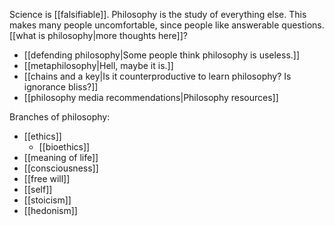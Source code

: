 Science is [[falsifiable]]. Philosophy is the study of everything else. This makes many people uncomfortable, since people like answerable questions. [[what is philosophy|more thoughts here]]?

 - [[defending philosophy|Some people think philosophy is useless.]]
 - [[metaphilosophy|Hell, maybe it is.]]
 - [[chains and a key|Is it counterproductive to learn philosophy? Is ignorance bliss?]]
 - [[philosophy media recommendations|Philosophy resources]]

Branches of philosophy:

 - [[ethics]]
   - [[bioethics]]
 - [[meaning of life]]
 - [[consciousness]]
 - [[free will]]
 - [[self]]
 - [[stoicism]]
 - [[hedonism]]